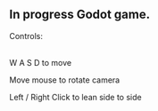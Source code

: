 In progress Godot game.
<br>
-------------------

Controls:
<br>
<br>
<p> W A S D to move </p>
<p>Move mouse to rotate camera</p>
<p>Left / Right Click to lean side to side</p>
